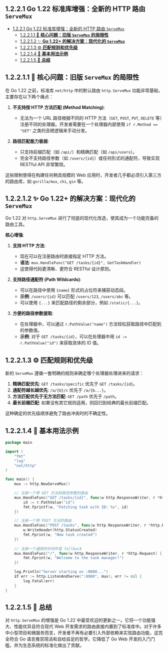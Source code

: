 
## 1.2.2.1 Go 1.22 标准库增强：全新的 HTTP 路由 `ServeMux`

<!-- TOC START -->
- [1.2.2.1 Go 1.22 标准库增强：全新的 HTTP 路由 `ServeMux`](#1221-go-122-标准库增强全新的-http-路由-servemux)
  - [1.2.2.1.1 🎯 **核心问题：旧版 `ServeMux` 的局限性**](#12211--核心问题旧版-servemux-的局限性)
  - [1.2.2.1.2 ✨ **Go 1.22+ 的解决方案：现代化的 `ServeMux`**](#12212--go-122-的解决方案现代化的-servemux)
  - [1.2.2.1.3 ⚙️ **匹配规则和优先级**](#12213-️-匹配规则和优先级)
  - [1.2.2.1.4 📝 **基本用法示例**](#12214--基本用法示例)
  - [1.2.2.1.5 🚀 **总结**](#12215--总结)
<!-- TOC END -->

## 1.2.2.1.1 🎯 **核心问题：旧版 `ServeMux` 的局限性**

在 Go 1.22 之前，标准库 `net/http` 中的默认路由 `http.ServeMux` 功能非常基础，主要存在以下两个痛点：

1. **不支持按 HTTP 方法匹配 (Method Matching)**:
    - 无法为一个 URL 路径根据不同的 HTTP 方法（`GET`, `POST`, `PUT`, `DELETE` 等）注册不同的处理器。开发者需要在一个处理器内部使用 `if r.Method == "GET"` 之类的丑陋逻辑来手动分发。

2. **路径匹配能力极弱**:
    - 只支持前缀匹配（如 `/api/`）和精确匹配（如 `/api/users`）。
    - 完全不支持路径参数（如 `/users/{id}`）或任何形式的通配符，导致实现 RESTful API 非常繁琐。

这些限制使得在构建任何稍具规模的 Web 应用时，开发者几乎都必须引入第三方的路由库，如 `gorilla/mux`, `chi`, `gin` 等。

## 1.2.2.1.2 ✨ **Go 1.22+ 的解决方案：现代化的 `ServeMux`**

Go 1.22 对 `http.ServeMux` 进行了彻底的现代化改造，使其成为一个功能完备的路由工具。

**核心增强**:

1. **支持 HTTP 方法**:
    - 现在可以在注册路由时直接指定 HTTP 方法。
    - **语法**: `mux.HandleFunc("GET /tasks/{id}", GetTaskHandler)`
    - 这使得代码更清晰、更符合 RESTful 设计原则。

2. **支持路径通配符 (Path Wildcards)**:
    - 可以在路径中使用 `{name}` 形式的占位符来捕获动态段。
    - **示例**: `/users/{id}` 可以匹配 `/users/123`, `/users/abc` 等。
    - 可以使用 `{...}` 来匹配路径的剩余部分，例如 `/static/{...}`。

3. **方便的路径参数提取**:
    - 在处理器中，可以通过 `r.PathValue("name")` 方法轻松获取路径中匹配到的参数值。
    - **示例**: 对于 `GET /tasks/{id}`，可以在处理器中用 `id := r.PathValue("id")` 来获取具体的 ID 值。

## 1.2.2.1.3 ⚙️ **匹配规则和优先级**

新的 `ServeMux` 遵循一套明确的规则来确定哪个处理器处理进来的请求：

1. **精确匹配优先**: `GET /tasks/specific` 优先于 `GET /tasks/{id}`。
2. **通配符越长越优先**: `/a/{b}/c` 优先于 `/a/{b...}`。
3. **方法匹配优先于无方法匹配**: `GET /path` 优先于 `/path`。
4. **最长前缀匹配**: 如果没有其它规则适用，则回归到经典的最长前缀匹配。

这种确定的优先级顺序避免了路由冲突时的不确定性。

## 1.2.2.1.4 📝 **基本用法示例**

```go
package main

import (
    "fmt"
    "log"
    "net/http"
)

func main() {
    mux := http.NewServeMux()

    // 注册一个带 GET 方法和路径参数的路由
    mux.HandleFunc("GET /tasks/{id}", func(w http.ResponseWriter, r *http.Request) {
        id := r.PathValue("id")
        fmt.Fprintf(w, "Fetching task with ID: %s", id)
    })

    // 注册一个带 POST 方法的路由
    mux.HandleFunc("POST /tasks", func(w http.ResponseWriter, r *http.Request) {
        w.WriteHeader(http.StatusCreated)
        fmt.Fprint(w, "New task created")
    })
    
    // 注册一个通用的中间件或 fallback
    mux.HandleFunc("/", func(w http.ResponseWriter, r *http.Request) {
        fmt.Fprint(w, "Welcome to the task manager!")
    })

    log.Println("Server starting on :8080...")
    if err := http.ListenAndServe(":8080", mux); err != nil {
        log.Fatal(err)
    }
}

```

## 1.2.2.1.5 🚀 **总结**

对 `http.ServeMux` 的增强是 Go 1.22 中最受欢迎的更新之一。它将一个功能强大、性能优异且符合现代 Web 开发需求的路由直接内置到了标准库中。对于许多中小型项目和微服务而言，开发者不再有必要引入外部依赖来实现路由功能，这完全符合 Go 语言推崇简洁和自给自足的哲学。它降低了 Go Web 开发的入门门槛，并为生态系统的标准化做出了贡献。
